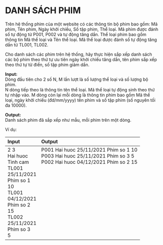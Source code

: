 # DANH SÁCH PHIM
Trên hệ thống phim của một website có các thông tin bộ phim bao gồm: Mã phim, Tên phim, Ngày khởi chiếu, Số tập phim, Thể loại. Mã phim được đánh số tự động từ P001, P002 và tự động tăng dần. Thể loại phim bao gồm thông tin Mã thể loại và Tên thể loại. Mã thể loại được đánh số tự động tăng dần từ TL001, TL002. <br />

Cho danh sách các phim trên hệ thống, hãy thực hiện sắp xếp danh sách các bộ phim theo thứ tự ưu tiên ngày khởi chiếu tăng dần, tên phim sắp xếp theo thứ tự từ điển, số tập phim giảm dần. <br />

**Input:** <br />
Dòng đầu tiên cho 2 số N, M lần lượt là số lượng thể loại và số lượng bộ phim. <br />
N dòng tiếp theo là thông tin tên thể loại. Mã thể loại tự động sinh theo thứ tự nhập vào.
M dòng còn lại mỗi dòng là thông tin phim bao gồm Mã thể loại, ngày khởi chiếu (đd/mm/yyyy) tên phim và số tập phim (số nguyên tối đa 10000). <br />

**Output:** <br />
Danh sách phim đã sắp xếp như mẫu, mỗi phim trên một dòng. <br />

Ví dụ: <br />

|Input     |Output                               |
|:---      |:---                                 |
|2 3<br>Hai huoc<br>Tinh cam<br>TL001<br>25/11/2021<br>Phim so 1<br>10<br>TL001<br>04/12/2021<br>Phim so 2<br>15<br>TL002<br>25/11/2021<br>Phim so 3<br>5|P001 Hai huoc 25/11/2021 Phim so 1 10<br>P003 Hai huoc 25/11/2021 Phim so 3 5<br>P002 Hai huoc 04/12/2021 Phim so 2 15<br><br><br><br><br><br><br><br><br><br><br><br><br>|
